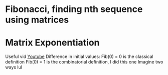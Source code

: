 # Fibonacci, finding nth sequence using matrices
# Matrix Exponentiation
Useful vid [Youtube](https://www.youtube.com/watch?v=EEb6JP3NXBI)
Difference in initial values:
Fib(0) = 0 is the classical definition
Fib(0) = 1 is the combinatorial definition, I did this one
Imagine two ways lul
